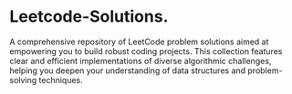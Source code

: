 # Leetcode-Solutions.
A comprehensive repository of LeetCode problem solutions aimed at empowering you to build robust coding projects. This collection features clear and efficient implementations of diverse algorithmic challenges, helping you deepen your understanding of data structures and problem-solving techniques.
